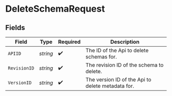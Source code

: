 # DeleteSchemaRequest


## Fields

| Field                                             | Type                                              | Required                                          | Description                                       |
| ------------------------------------------------- | ------------------------------------------------- | ------------------------------------------------- | ------------------------------------------------- |
| `APIID`                                           | *string*                                          | :heavy_check_mark:                                | The ID of the Api to delete schemas for.          |
| `RevisionID`                                      | *string*                                          | :heavy_check_mark:                                | The revision ID of the schema to delete.          |
| `VersionID`                                       | *string*                                          | :heavy_check_mark:                                | The version ID of the Api to delete metadata for. |